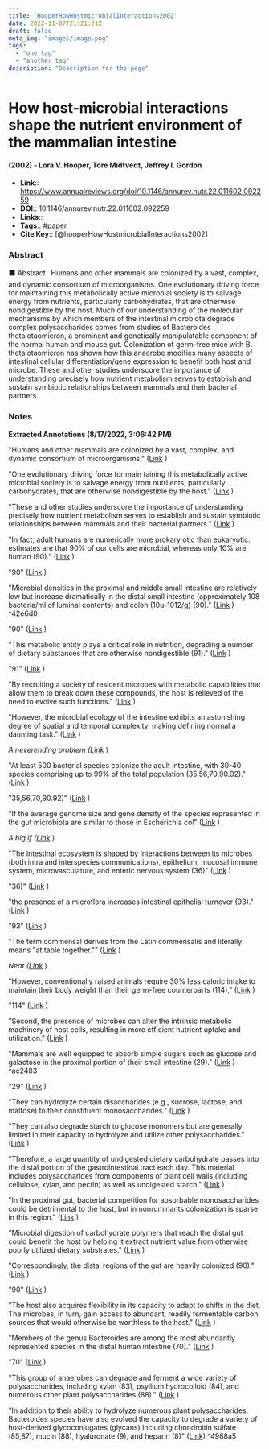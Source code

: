```yaml
---
title: 'HooperHowHostmicrobialInteractions2002'
date: 2022-11-07T21:21:21Z
draft: false
meta_img: "images/image.png"
tags:
  - "one tag"
  - "another tag"
description: "Description for the page"
---
```

# How host-microbial interactions shape the nutrient environment of the mammalian intestine
#### (2002) - Lora V. Hooper, Tore Midtvedt, Jeffrey I. Gordon
- **Link**:: https://www.annualreviews.org/doi/10.1146/annurev.nutr.22.011602.092259
- **DOI**:: 10.1146/annurev.nutr.22.011602.092259
- **Links**:: 
- **Tags**:: #paper
- **Cite Key**:: [@hooperHowHostmicrobialInteractions2002] 

### Abstract
⬛ Abstract  Humans and other mammals are colonized by a vast, complex, and dynamic consortium of microorganisms. One evolutionary driving force for maintaining this metabolically active microbial society is to salvage energy from nutrients, particularly carbohydrates, that are otherwise nondigestible by the host. Much of our understanding of the molecular mechanisms by which members of the intestinal microbiota degrade complex polysaccharides comes from studies of Bacteroides thetaiotaomicron, a prominent and genetically manipulatable component of the normal human and mouse gut. Colonization of germ-free mice with B. thetaiotaomicron has shown how this anaerobe modifies many aspects of intestinal cellular differentiation/gene expression to benefit both host and microbe. These and other studies underscore the importance of understanding precisely how nutrient metabolism serves to establish and sustain symbiotic relationships between mammals and their bacterial partners.

### Notes
<b>Extracted Annotations (8/17/2022, 3:06:42 PM)</b> 

"Humans and other mammals are colonized by a vast, complex, and dynamic consortium of microorganisms." ([Link](zotero://open-pdf/library/items/UCRZVSNB?page=1) )

"One evolutionary driving force for main­ taining this metabolically active microbial society is to salvage energy from nutri­ ents, particularly carbohydrates, that are otherwise nondigestible by the host." ([Link](zotero://open-pdf/library/items/UCRZVSNB?page=1) )

"These and other studies underscore the importance of understanding precisely how nutrient metabolism serves to establish and sustain symbiotic relationships between mammals and their bacterial partners." ([Link](zotero://open-pdf/library/items/UCRZVSNB?page=1) )

"In fact, adult humans are numerically more prokary­ otic than eukaryotic: estimates are that 90% of our cells are microbial, whereas only 10% are human (90)." ([Link](zotero://open-pdf/library/items/UCRZVSNB?page=2) )

"90" ([Link](zotero://open-pdf/library/items/UCRZVSNB?page=2) )


<a id="^42e6d0"></a>"Microbial densities in the proximal and middle small intestine are relatively low but increase dramatically in the distal small intestine (approximately 108 bacteria/ml of luminal contents) and colon (10u-1012/g) (90)." ([Link](zotero://open-pdf/library/items/UCRZVSNB?page=2) ) ^42e6d0

"90" ([Link](zotero://open-pdf/library/items/UCRZVSNB?page=2) )

"This metabolic entity plays a critical role in nutrition, degrading a number of dietary substances that are otherwise nondigestible (91)." ([Link](zotero://open-pdf/library/items/UCRZVSNB?page=2) )

"91" ([Link](zotero://open-pdf/library/items/UCRZVSNB?page=2) )

"By recruiting a society of resident microbes with metabolic capabilities that allow them to break down these compounds, the host is relieved of the need to evolve such functions." ([Link](zotero://open-pdf/library/items/UCRZVSNB?page=2) )

"However, the microbial ecology of the intestine exhibits an astonishing degree of spatial and temporal complexity, making defining normal a daunting task." ([Link](zotero://open-pdf/library/items/UCRZVSNB?page=3) )

<i>A neverending problem ([Link](zotero://open-pdf/library/items/UCRZVSNB?page=3)</i> )

"At least 500 bacterial species colonize the adult intestine, with 30-40 species comprising up to 99% of the total population (35,56,70,90.92)." ([Link](zotero://open-pdf/library/items/UCRZVSNB?page=3) )

"35,56,70,90.92)" ([Link](zotero://open-pdf/library/items/UCRZVSNB?page=3) )

"If the average genome size and gene density of the species represented in the gut microbiota are similar to those in Escherichia col" ([Link](zotero://open-pdf/library/items/UCRZVSNB?page=3) )

<i>A big if ([Link](zotero://open-pdf/library/items/UCRZVSNB?page=3)</i> )

"The intestinal ecosystem is shaped by interactions between its microbes (both intra and interspecies communications), epithelium, mucosal immune system, microvasculature, and enteric nervous system (36)" ([Link](zotero://open-pdf/library/items/UCRZVSNB?page=3) )

"36)" ([Link](zotero://open-pdf/library/items/UCRZVSNB?page=3) )

"the presence of a microflora increases intestinal epithelial turnover (93)." ([Link](zotero://open-pdf/library/items/UCRZVSNB?page=4) )

"93" ([Link](zotero://open-pdf/library/items/UCRZVSNB?page=4) )

"The term commensal derives from the Latin commensalis and literally means "at table together."" ([Link](zotero://open-pdf/library/items/UCRZVSNB?page=4) )

<i>Neat ([Link](zotero://open-pdf/library/items/UCRZVSNB?page=4)</i> )

"However, conventionally raised animals require 30% less caloric intake to maintain their body weight than their germ-free counterparts (114)," ([Link](zotero://open-pdf/library/items/UCRZVSNB?page=5) )

"114" ([Link](zotero://open-pdf/library/items/UCRZVSNB?page=5) )

"Second, the presence of microbes can alter the intrinsic metabolic machinery of host cells, resulting in more efficient nutrient uptake and utilization." ([Link](zotero://open-pdf/library/items/UCRZVSNB?page=5) )

<a id="^ac2483"></a>"Mammals are well equipped to absorb simple sugars such as glucose and galactose in the proximal portion of their small intestine (29)." ([Link](zotero://open-pdf/library/items/UCRZVSNB?page=5) ) ^ac2483

"29" ([Link](zotero://open-pdf/library/items/UCRZVSNB?page=5) )

"They can hydrolyze certain disaccharides (e.g., sucrose, lactose, and maltose) to their constituent monosaccharides." ([Link](zotero://open-pdf/library/items/UCRZVSNB?page=5) )

"They can also degrade starch to glucose monomers but are generally limited in their capacity to hydrolyze and utilize other polysaccharides." ([Link](zotero://open-pdf/library/items/UCRZVSNB?page=5) )

"Therefore, a large quantity of undigested dietary carbohydrate passes into the distal portion of the gastrointestinal tract each day. This material includes polysaccharides from components of plant cell walls (including cellulose, xylan, and pectin) as well as undigested starch." ([Link](zotero://open-pdf/library/items/UCRZVSNB?page=5) )

"In the proximal gut, bacterial competition for absorbable monosaccharides could be detrimental to the host, but in nonruminants colonization is sparse in this region." ([Link](zotero://open-pdf/library/items/UCRZVSNB?page=5) )

"Microbial digestion of carbohydrate polymers that reach the distal gut could benefit the host by helping it extract nutrient value from otherwise poorly utilized dietary substrates." ([Link](zotero://open-pdf/library/items/UCRZVSNB?page=5) )

"Correspondingly, the distal regions of the gut are heavily colonized (90)." ([Link](zotero://open-pdf/library/items/UCRZVSNB?page=5) )

"90" ([Link](zotero://open-pdf/library/items/UCRZVSNB?page=5) )

"The host also acquires flexibility in its capacity to adapt to shifts in the diet. The microbes, in turn, gain access to abundant, readily fermentable carbon sources that would otherwise be worthless to the host." ([Link](zotero://open-pdf/library/items/UCRZVSNB?page=5) )

"Members of the genus Bacteroides are among the most abundantly represented species in the distal human intestine (70)." ([Link](zotero://open-pdf/library/items/UCRZVSNB?page=5) )

"70" ([Link](zotero://open-pdf/library/items/UCRZVSNB?page=5) )

"This group of anaerobes can degrade and ferment a wide variety of polysaccharides, including xylan (83), psyllium hydrocolloid (84), and numerous other plant polysaccharides (88)." ([Link](zotero://open-pdf/library/items/UCRZVSNB?page=5) )


<a id="^4988a5"></a>"In addition to their ability to hydrolyze numerous plant polysaccharides, Bacteroides species have also evolved the capacity to degrade a variety of host-derived glycoconjugates (glycans) including chondroitin sulfate (85,87), mucin (88), hyaluronate (9), and heparin (8)" ([Link](zotero://open-pdf/library/items/UCRZVSNB?page=8)) ^4988a5